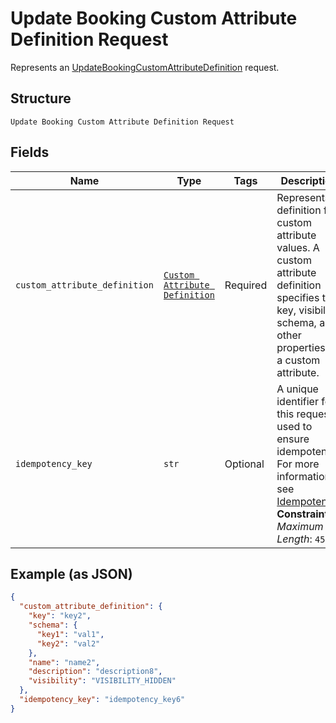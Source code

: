 
# Update Booking Custom Attribute Definition Request

Represents an [UpdateBookingCustomAttributeDefinition](../../doc/api/booking-custom-attributes.md#update-booking-custom-attribute-definition) request.

## Structure

`Update Booking Custom Attribute Definition Request`

## Fields

| Name | Type | Tags | Description |
|  --- | --- | --- | --- |
| `custom_attribute_definition` | [`Custom Attribute Definition`](../../doc/models/custom-attribute-definition.md) | Required | Represents a definition for custom attribute values. A custom attribute definition<br>specifies the key, visibility, schema, and other properties for a custom attribute. |
| `idempotency_key` | `str` | Optional | A unique identifier for this request, used to ensure idempotency. For more information,<br>see [Idempotency](https://developer.squareup.com/docs/build-basics/common-api-patterns/idempotency).<br>**Constraints**: *Maximum Length*: `45` |

## Example (as JSON)

```json
{
  "custom_attribute_definition": {
    "key": "key2",
    "schema": {
      "key1": "val1",
      "key2": "val2"
    },
    "name": "name2",
    "description": "description8",
    "visibility": "VISIBILITY_HIDDEN"
  },
  "idempotency_key": "idempotency_key6"
}
```


